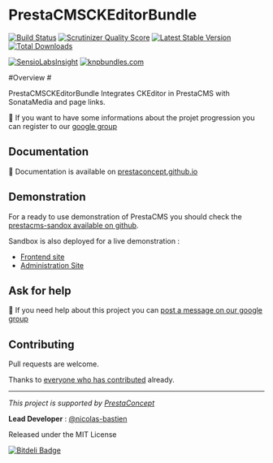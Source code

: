 PrestaCMSCKEditorBundle
======================

[![Build Status](https://secure.travis-ci.org/prestaconcept/PrestaCMSCKEditorBundle.png?branch=master)](http://travis-ci.org/prestaconcept/PrestaCMSCKEditorBundle)
[![Scrutinizer Quality Score](https://scrutinizer-ci.com/g/prestaconcept/PrestaCMSCKEditorBundle/badges/quality-score.png?s=49843af186b540a300705d9f77afa43507253297)](https://scrutinizer-ci.com/g/prestaconcept/PrestaCMSCKEditorBundle/)
[![Latest Stable Version](https://poser.pugx.org/presta/cms-ckeditor-bundle/v/stable.png)](https://packagist.org/packages/presta/cms-ckeditor-bundle)
[![Total Downloads](https://poser.pugx.org/presta/cms-ckeditor-bundle/downloads.png)](https://packagist.org/packages/presta/cms-ckeditor-bundle)

[![SensioLabsInsight](https://insight.sensiolabs.com/projects/99f33266-2a10-4182-97b8-37c3a30824ec/big.png)](https://insight.sensiolabs.com/projects/99f33266-2a10-4182-97b8-37c3a30824ec)
[![knpbundles.com](http://knpbundles.com/prestaconcept/PrestaCMSCKEditorBundle/badge)](http://knpbundles.com/prestaconcept/PrestaCMSCKEditorBundle)

#Overview #

PrestaCMSCKEditorBundle Integrates CKEditor in PrestaCMS with SonataMedia and page links.

:speech_balloon: If you want to have some informations about the projet progression you can register to our [google group][3]


## Documentation ##

:book: Documentation is available on [prestaconcept.github.io][4]

## Demonstration ##

For a ready to use demonstration of PrestaCMS you should check the [prestacms-sandox available on github][2].

Sandbox is also deployed for a live demonstration :

-   [Frontend site][5]
-   [Administration Site][6]


## Ask for help ##

:speech_balloon: If you need help about this project you can [post a message on our google group][3]

## Contributing

Pull requests are welcome.


Thanks to
[everyone who has contributed](https://github.com/prestaconcept/PrestaCMSCKEditorBundle/graphs/contributors) already.

---

*This project is supported by [PrestaConcept](http://www.prestaconcept.net)*

**Lead Developer** : [@nicolas-bastien](https://github.com/nicolas-bastien)

Released under the MIT License

[3]: https://groups.google.com/forum/?hl=fr&fromgroups#!forum/prestacms-devs



[2]: https://github.com/prestaconcept/prestacms-sandbox
[3]: https://groups.google.com/forum/?hl=fr&fromgroups#!forum/prestacms-devs
[4]: http://prestaconcept.github.io/presta-cms-ckeditor/
[5]: http://sandbox.prestacms.com/
[6]: http://sandbox.prestacms.com/admin


[![Bitdeli Badge](https://d2weczhvl823v0.cloudfront.net/prestaconcept/prestacmsckeditorbundle/trend.png)](https://bitdeli.com/free "Bitdeli Badge")

